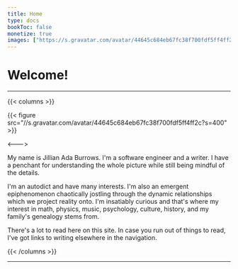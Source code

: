 ```yaml
---
title: Home
type: docs
bookToc: false
monetize: true
images: ["https://s.gravatar.com/avatar/44645c684eb67fc38f700fdf5ff4ff2c?s=400"]
---
```



# Welcome!

---

{{< columns >}}

{{< figure src="//s.gravatar.com/avatar/44645c684eb67fc38f700fdf5ff4ff2c?s=400" >}}

<--->

My name is <span itemprop="givenName" class="given-name">Jillian</span> <span itemprop="additionalName" class="additional-name">Ada</span> <span itemprop="familyName" class="family-name">Burrows</span>. <span itemprop="disambiguatingDescription">I'm a <span itemprop="jobTitle">software engineer</span> and a writer. I have a penchant for understanding the whole picture while still being mindful of the details.</span>

I'm an autodict and have many interests. I'm also an emergent epiphenomenon chaotically jostling through the dynamic relationships which we project reality onto. I'm insatiably curious and that's where my interest in math, physics, music, psychology, culture, history, and my family's genealogy stems from.

There's a lot to read here on this site. In case you run out of things to read, I've got links to writing elsewhere in the navigation.

{{< /columns >}}

---

